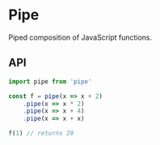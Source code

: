 # Pipe

Piped composition of JavaScript functions.


## API

```js
import pipe from 'pipe'
```

```js
const f = pipe(x => x + 2)
    .pipe(x => x * 2)
    .pipe(x => x + 4)
    .pipe(x => x + x)

f(1) // returns 20
```
